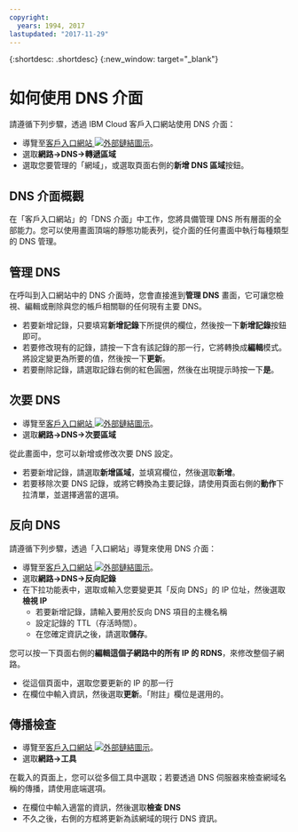 ```yaml
---
copyright:
  years: 1994, 2017
lastupdated: "2017-11-29"
---
```


{:shortdesc: .shortdesc}
{:new_window: target="_blank"}

# 如何使用 DNS 介面

請遵循下列步驟，透過 IBM Cloud 客戶入口網站使用 DNS 介面：

* 導覽至[客戶入口網站 ![外部鏈結圖示](../../icons/launch-glyph.svg "外部鏈結圖示")](https://control.softlayer.com/)。
* 選取**網路->DNS->轉遞區域**
* 選取您要管理的「網域」，或選取頁面右側的**新增 DNS 區域**按鈕。

## DNS 介面概觀
在「客戶入口網站」的「DNS 介面」中工作，您將具備管理 DNS 所有層面的全部能力。您可以使用畫面頂端的靜態功能表列，從介面的任何畫面中執行每種類型的 DNS 管理。

## 管理 DNS
在呼叫到入口網站中的 DNS 介面時，您會直接進到**管理 DNS** 畫面，它可讓您檢視、編輯或刪除與您的帳戶相關聯的任何現有主要 DNS。

* 若要新增記錄，只要填寫**新增記錄**下所提供的欄位，然後按一下**新增記錄**按鈕即可。
* 若要修改現有的記錄，請按一下含有該記錄的那一行，它將轉換成**編輯**模式。將設定變更為所要的值，然後按一下**更新**。
* 若要刪除記錄，請選取記錄右側的紅色圓圈，然後在出現提示時按一下**是**。

## 次要 DNS

* 導覽至[客戶入口網站 ![外部鏈結圖示](../../icons/launch-glyph.svg "外部鏈結圖示")](https://control.softlayer.com/)。
* 選取**網路->DNS->次要區域**

從此畫面中，您可以新增或修改次要 DNS 設定。

* 若要新增記錄，請選取**新增區域**，並填寫欄位，然後選取**新增**。
* 若要移除次要 DNS 記錄，或將它轉換為主要記錄，請使用頁面右側的**動作**下拉清單，並選擇適當的選項。

## 反向 DNS

請遵循下列步驟，透過「入口網站」導覽來使用 DNS 介面：

* 導覽至[客戶入口網站 ![外部鏈結圖示](../../icons/launch-glyph.svg "外部鏈結圖示")](https://control.softlayer.com/)。
* 選取**網路->DNS->反向記錄**
* 在下拉功能表中，選取或輸入您要變更其「反向 DNS」的 IP 位址，然後選取**檢視 IP**
  * 若要新增記錄，請輸入要用於反向 DNS 項目的主機名稱
  * 設定記錄的 TTL（存活時間）。
  * 在您確定資訊之後，請選取**儲存**。

您可以按一下頁面右側的**編輯這個子網路中的所有 IP 的 RDNS**，來修改整個子網路。

* 從這個頁面中，選取您要更新的 IP 的那一行
* 在欄位中輸入資訊，然後選取**更新**。「附註」欄位是選用的。

## 傳播檢查

* 導覽至[客戶入口網站 ![外部鏈結圖示](../../icons/launch-glyph.svg "外部鏈結圖示")](https://control.softlayer.com/)。
* 選取**網路->工具**

在載入的頁面上，您可以從多個工具中選取；若要透過 DNS 伺服器來檢查網域名稱的傳播，請使用底端選項。

* 在欄位中輸入適當的資訊，然後選取**檢查 DNS**
* 不久之後，右側的方框將更新為該網域的現行 DNS 資訊。

